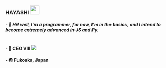###  HAYASHI <img src="https://cdn.discordapp.com/emojis/796888458793713695.gif?v=1" width="28px"/>

##### - 🧪 Hi! well, I'm a programmer, for now, I'm in the basics, and I intend to become extremely advanced in JS and Py.
#
#### - 🎐 CEO VIII                        <img src="https://cdn.discordapp.com/attachments/785321553251926039/796912914282971186/0fc480a7b713c298aebfa822de0b0001.gif">

#### - 🌏 Fukoaka, Japan
